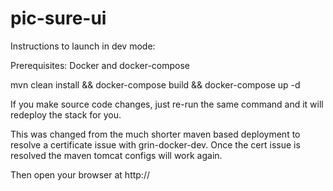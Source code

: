 # pic-sure-ui


Instructions to launch in dev mode:

Prerequisites: Docker and docker-compose

mvn clean install && docker-compose build && docker-compose up -d

If you make source code changes, just re-run the same command and 
it will redeploy the stack for you.

This was changed from the much shorter maven based deployment to 
resolve a certificate issue with grin-docker-dev. Once the cert
issue is resolved the maven tomcat configs will work again.

Then open your browser at http://<docker-machine-ip>








